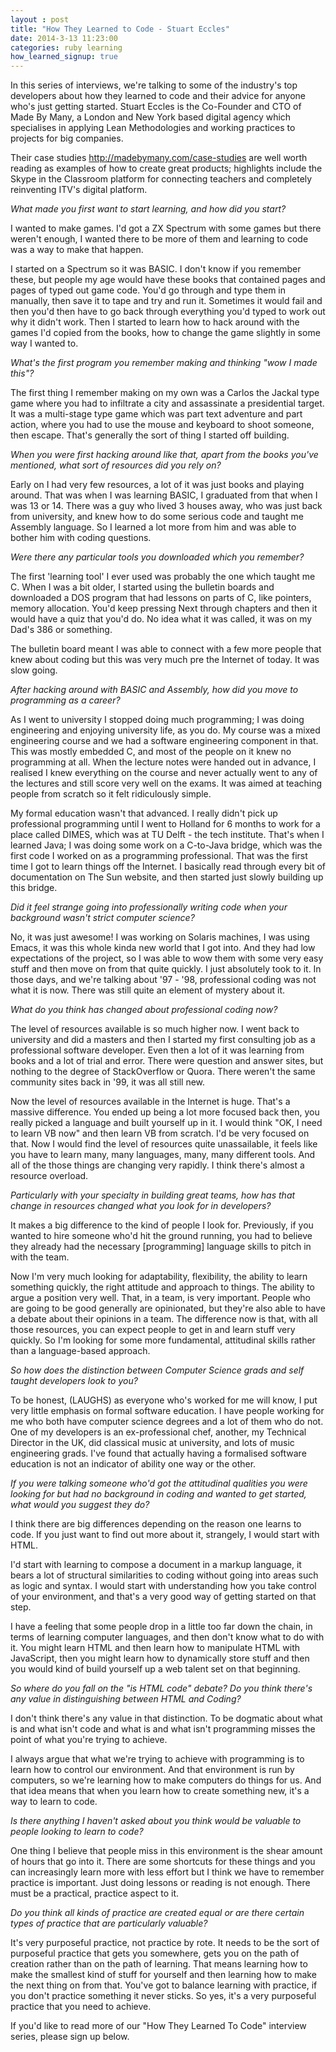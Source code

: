 ```yaml
---
layout : post
title: "How They Learned to Code - Stuart Eccles"
date: 2014-3-13 11:23:00
categories: ruby learning
how_learned_signup: true
---
```


In this series of interviews, we're talking to some of the industry's top developers about how they learned to code and their advice for anyone who's just getting started. Stuart Eccles is the Co-Founder and CTO of Made By Many, a London and New York based digital agency which specialises in applying Lean Methodologies and working practices to projects for big companies.

Their case studies <http://madebymany.com/case-studies> are well worth reading as examples of how to create great products; highlights include the Skype in the Classroom platform for connecting teachers and completely reinventing ITV's digital platform.

_What made you first want to start learning, and how did you start?_

I wanted to make games. I'd got a ZX Spectrum with some games but there weren't enough, I wanted there to be more of them and learning to code was a way to make that happen.

I started on a Spectrum so it was BASIC. I don't know if you remember these, but people my age would have these books that contained pages and pages of typed out game code. You'd go through and type them in manually, then save it to tape and try and run it. Sometimes it would fail and then you'd then have to go back through everything you'd typed to work out why it didn't work. Then I started to learn how to hack around with the games I'd copied from the books, how to change the game slightly in some way I wanted to.

_What's the first program you remember making and thinking "wow I made this"?_

The first thing I remember making on my own was a Carlos the Jackal type game where you had to infiltrate a city and assassinate a presidential target. It was a multi-stage type game which was part text adventure and part action, where you had to use the mouse and keyboard to shoot someone, then escape. That's generally the sort of thing I started off building.

_When you were first hacking around like that, apart from the books you've mentioned, what sort of resources did you rely on?_

Early on I had very few resources, a lot of it was just books and playing around. That was when I was learning BASIC, I graduated from that when I was 13 or 14. There was a guy who lived 3 houses away, who was just back from university, and knew how to do some serious code and taught me Assembly language. So I learned a lot more from him and was able to bother him with coding questions.

_Were there any particular tools you downloaded which you remember?_

The first 'learning tool' I ever used was probably the one which taught me C. When I was a bit older, I started using the bulletin boards and downloaded a DOS program that had lessons on parts of C, like pointers, memory allocation. You'd keep pressing Next through chapters and then it would have a quiz that you'd do. No idea what it was called, it was on my Dad's 386 or something.

The bulletin board meant I was able to connect with a few more people that knew about coding but this was very much pre the Internet of today. It was slow going.

_After hacking around with BASIC and Assembly, how did you move to programming as a career?_

As I went to university I stopped doing much programming; I was doing engineering and enjoying university life, as you do. My course was a mixed engineering course and we had a software engineering component in that. This was mostly embedded C, and most of the people on it knew no programming at all. When the lecture notes were handed out in advance, I realised I knew everything on the course and never actually went to any of the lectures and still score very well on the exams. It was aimed at teaching people from scratch so it felt ridiculously simple.

My formal education wasn't that advanced. I really didn't pick up professional programming until I went to Holland for 6 months to work for a place called DIMES, which was at TU Delft - the tech institute. That's when I learned Java; I was doing some work on a C-to-Java bridge, which was the first code I worked on as a programming professional. That was the first time I got to learn things off the Internet. I basically read through every bit of documentation on The Sun website, and then started just slowly building up this bridge.

_Did it feel strange going into professionally writing code when your background wasn't strict computer science?_

No, it was just awesome! I was working on Solaris machines, I was using Emacs, it was this whole kinda new world that I got into. And they had low expectations of the project, so I was able to wow them with some very easy stuff and then move on from that quite quickly. I just absolutely took to it. In those days, and we're talking about '97 - '98, professional coding was not what it is now. There was still quite an element of mystery about it.

_What do you think has changed about professional coding now?_

The level of resources available is so much higher now. I went back to university and did a masters and then I started my first consulting job as a professional software developer. Even then a lot of it was learning from books and a lot of trial and error. There were question and answer sites, but nothing to the degree of StackOverflow or Quora. There weren't the same community sites back in '99, it was all still new.

Now the level of resources available in the Internet is huge. That's a massive difference. You ended up being a lot more focused back then, you really picked a language and built yourself up in it. I would think "OK, I need to learn VB now" and then learn VB from scratch. I'd be very focused on that. Now I would find the level of resources quite unassailable, it feels like you have to learn many, many languages, many, many different tools. And all of the those things are changing very rapidly. I think there's almost a resource overload.

_Particularly with your specialty in building great teams, how has that change in resources changed what you look for in developers?_

It makes a big difference to the kind of people I look for. Previously, if you wanted to hire someone who'd hit the ground running, you had to believe they already had the necessary [programming] language skills to pitch in with the team.

Now I'm very much looking for adaptability, flexibility, the ability to learn something quickly, the right attitude and approach to things. The ability to argue a position very well. That, in a team, is very important. People who are going to be good generally are opinionated, but they're also able to have a debate about their opinions in a team. The difference now is that, with all those resources, you can expect people to get in and learn stuff very quickly. So I'm looking for some more fundamental, attitudinal skills rather than a language-based approach.

_So how does the distinction between Computer Science grads and self taught developers look to you?_

To be honest, (LAUGHS) as everyone who's worked for me will know, I put very little emphasis on formal software education. I have people working for me who both have computer science degrees and a lot of them who do not. One of my developers is an ex-professional chef, another, my Technical Director in the UK, did classical music at university, and lots of music engineering grads. I've found that actually having a formalised software education is not an indicator of ability one way or the other.

_If you were talking someone who'd got the attitudinal qualities you were looking for but had no background in coding and wanted to get started, what would you suggest they do?_

I think there are big differences depending on the reason one learns to code. If you just want to find out more about it, strangely, I would start with HTML.

I'd start with learning to compose a document in a markup language, it bears a lot of structural similarities to coding without going into areas such as logic and syntax. I would start with understanding how you take control of your environment, and that's a very good way of getting started on that step.

I have a feeling that some people drop in a little too far down the chain, in terms of learning computer languages, and then don't know what to do with it. You might learn HTML and then learn how to manipulate HTML with JavaScript, then you might learn how to dynamically store stuff and then you would kind of build yourself up a web talent set on that beginning.

_So where do you fall on the "is HTML code" debate? Do you think there's any value in distinguishing between HTML and Coding?_

I don't think there's any value in that distinction. To be dogmatic about what is and what isn't code and what is and what isn't programming misses the point of what you're trying to achieve.

I always argue that what we're trying to achieve with programming is to learn how to control our environment. And that environment is run by computers, so we're learning how to make computers do things for us. And that idea means that when you learn how to create something new, it's a way to learn to code.

_Is there anything I haven't asked about you think would be valuable to people looking to learn to code?_

One thing I believe that people miss in this environment is the shear amount of hours that go into it. There are some shortcuts for these things and you can increasingly learn more with less effort but I think we have to remember practice is important. Just doing lessons or reading is not enough. There must be a practical, practice aspect to it.

_Do you think all kinds of practice are created equal or are there certain types of practice that are particularly valuable?_

It's very purposeful practice, not practice by rote. It needs to be the sort of purposeful practice that gets you somewhere, gets you on the path of creation rather than on the path of learning. That means learning how to make the smallest kind of stuff for yourself and then learning how to make the next thing on from that. You've got to balance learning with practice, if you don't practice something it never sticks. So yes, it's a very purposeful practice that you need to achieve.

If you'd like to read more of our "How They Learned To Code" interview series, please sign up below.